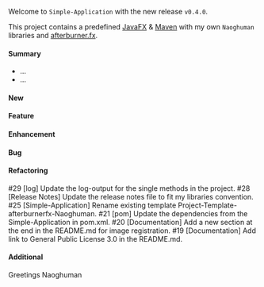 Welcome to `Simple-Application` with the new release `v0.4.0`.

This project contains a predefined [JavaFX] &amp; [Maven] with my own `Naoghuman` 
libraries and [afterburner.fx].



#### Summary
* ...
* ...



#### New



#### Feature



#### Enhancement



#### Bug



#### Refactoring
#29 [log] Update the log-output for the single methods in the project.
#28 [Release Notes] Update the release notes file to fit my libraries convention.
#25 [Simple-Application] Rename existing template Project-Template-afterburnerfx-Naoghuman.
#21 [pom] Update the dependencies from the Simple-Application in pom.xml.
#20 [Documentation] Add a new section at the end in the README.md for image registration.
#19 [Documentation] Add link to General Public License 3.0 in the README.md.



#### Additional



Greetings
Naoghuman



[//]: # (Issues which will be integrated in this release)



[//]: # (Links)
[afterburner.fx]:https://github.com/AdamBien/afterburner.fx
[JavaFX]:http://docs.oracle.com/javase/8/javase-clienttechnologies.htm
[Maven]:http://maven.apache.org/

